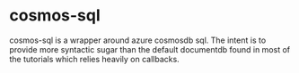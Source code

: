 # cosmos-sql
cosmos-sql is a wrapper around azure cosmosdb sql. The intent is to provide more syntactic sugar than the default documentdb found in most of the tutorials which relies heavily on callbacks.